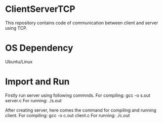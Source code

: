 # ClientServerTCP
This repository contains code of communication between client and server using TCP. 

# OS Dependency
Ubuntu/Linux

# Import and Run
Firstly run server using following commnds.
For compiling:
  gcc -o s.out server.c
For running:
  ./s.out
  
After creating server, here comes the command for compiling and running client.
For compiling:
  gcc -o c.out client.c
For running:
  ./c.out
